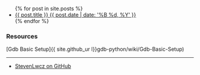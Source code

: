 <ul>
  {% for post in site.posts %}
  <li>
      <a href="{{ post.url }}">{{ post.title }} {{ post.date | date: '%B %d, %Y' }}</a>
  </li>
 {% endfor %}
</ul>

### Resources
[Gdb Basic Setup]{{ site.github_ur l}}gdb-python/wiki/Gdb-Basic-Setup)

*** 
<nav>
  <ul>
    <li><a href="{{ site.github_url }}">StevenLwcz on GitHub</a></li>
  </ul>
</nav>
